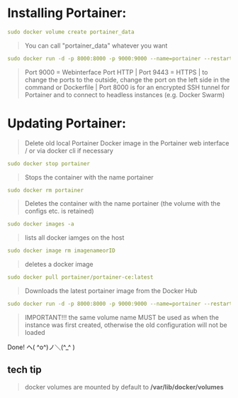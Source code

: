 # Installing Portainer:

```yml
sudo docker volume create portainer_data
```

> You can call "portainer_data" whatever you want

```yml
sudo docker run -d -p 8000:8000 -p 9000:9000 --name=portainer --restart=always -v /var/run/docker.sock:/var/run/docker.sock -v portainer_data:/data portainer/portainer-ce
```

> Port 9000 = Webinterface Port HTTP | Port 9443 = HTTPS | to change the ports to the outside, change the port on the left side in the command or Dockerfile | Port 8000 is for an encrypted SSH tunnel for Portainer and to connect to headless instances (e.g. Docker Swarm)

# Updating Portainer:

> Delete old local Portainer Docker image in the Portainer web interface / or via docker cli if necessary

```yml
sudo docker stop portainer
```

> Stops the container with the name portainer

```yml
sudo docker rm portainer
```

> Deletes the container with the name portainer (the volume with the configs etc. is retained)

```yml
sudo docker images -a
```

>lists all docker iamges on the host

```yml
sudo docker image rm imagenameorID
```

> deletes a docker image

```yml
sudo docker pull portainer/portainer-ce:latest
```

> Downloads the latest portainer image from the Docker Hub

```yml
sudo docker run -d -p 8000:8000 -p 9000:9000 --name=portainer --restart=always -v /var/run/docker.sock:/var/run/docker.sock -v portainer_data:/data portainer/portainer-ce
```

> IMPORTANT!!! the same volume name MUST be used as when the instance was first created, otherwise the old configuration will not be loaded


Done! ヘ( ^o^)ノ＼(^_^ )


## tech tip
> docker volumes are mounted by default to **/var/lib/docker/volumes**